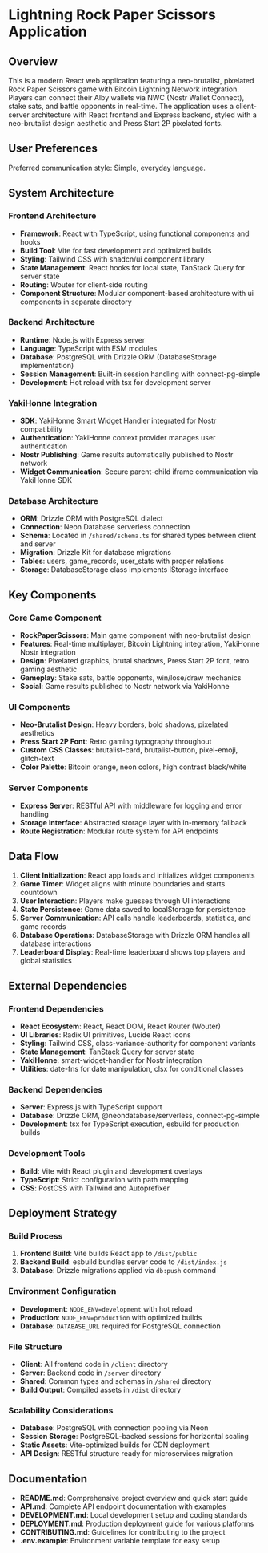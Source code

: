 # Lightning Rock Paper Scissors Application

## Overview

This is a modern React web application featuring a neo-brutalist, pixelated Rock Paper Scissors game with Bitcoin Lightning Network integration. Players can connect their Alby wallets via NWC (Nostr Wallet Connect), stake sats, and battle opponents in real-time. The application uses a client-server architecture with React frontend and Express backend, styled with a neo-brutalist design aesthetic and Press Start 2P pixelated fonts.

## User Preferences

Preferred communication style: Simple, everyday language.

## System Architecture

### Frontend Architecture
- **Framework**: React with TypeScript, using functional components and hooks
- **Build Tool**: Vite for fast development and optimized builds
- **Styling**: Tailwind CSS with shadcn/ui component library
- **State Management**: React hooks for local state, TanStack Query for server state
- **Routing**: Wouter for client-side routing
- **Component Structure**: Modular component-based architecture with ui components in separate directory

### Backend Architecture
- **Runtime**: Node.js with Express server
- **Language**: TypeScript with ESM modules
- **Database**: PostgreSQL with Drizzle ORM (DatabaseStorage implementation)
- **Session Management**: Built-in session handling with connect-pg-simple
- **Development**: Hot reload with tsx for development server

### YakiHonne Integration
- **SDK**: YakiHonne Smart Widget Handler integrated for Nostr compatibility
- **Authentication**: YakiHonne context provider manages user authentication
- **Nostr Publishing**: Game results automatically published to Nostr network
- **Widget Communication**: Secure parent-child iframe communication via YakiHonne SDK

### Database Architecture
- **ORM**: Drizzle ORM with PostgreSQL dialect
- **Connection**: Neon Database serverless connection
- **Schema**: Located in `/shared/schema.ts` for shared types between client and server
- **Migration**: Drizzle Kit for database migrations
- **Tables**: users, game_records, user_stats with proper relations
- **Storage**: DatabaseStorage class implements IStorage interface

## Key Components

### Core Game Component
- **RockPaperScissors**: Main game component with neo-brutalist design
- **Features**: Real-time multiplayer, Bitcoin Lightning integration, YakiHonne Nostr integration
- **Design**: Pixelated graphics, brutal shadows, Press Start 2P font, retro gaming aesthetic
- **Gameplay**: Stake sats, battle opponents, win/lose/draw mechanics
- **Social**: Game results published to Nostr network via YakiHonne

### UI Components
- **Neo-Brutalist Design**: Heavy borders, bold shadows, pixelated aesthetics
- **Press Start 2P Font**: Retro gaming typography throughout
- **Custom CSS Classes**: brutalist-card, brutalist-button, pixel-emoji, glitch-text
- **Color Palette**: Bitcoin orange, neon colors, high contrast black/white

### Server Components
- **Express Server**: RESTful API with middleware for logging and error handling
- **Storage Interface**: Abstracted storage layer with in-memory fallback
- **Route Registration**: Modular route system for API endpoints

## Data Flow

1. **Client Initialization**: React app loads and initializes widget components
2. **Game Timer**: Widget aligns with minute boundaries and starts countdown
3. **User Interaction**: Players make guesses through UI interactions
4. **State Persistence**: Game data saved to localStorage for persistence
5. **Server Communication**: API calls handle leaderboards, statistics, and game records
6. **Database Operations**: DatabaseStorage with Drizzle ORM handles all database interactions
7. **Leaderboard Display**: Real-time leaderboard shows top players and global statistics

## External Dependencies

### Frontend Dependencies
- **React Ecosystem**: React, React DOM, React Router (Wouter)
- **UI Libraries**: Radix UI primitives, Lucide React icons
- **Styling**: Tailwind CSS, class-variance-authority for component variants
- **State Management**: TanStack Query for server state
- **YakiHonne**: smart-widget-handler for Nostr integration
- **Utilities**: date-fns for date manipulation, clsx for conditional classes

### Backend Dependencies
- **Server**: Express.js with TypeScript support
- **Database**: Drizzle ORM, @neondatabase/serverless, connect-pg-simple
- **Development**: tsx for TypeScript execution, esbuild for production builds

### Development Tools
- **Build**: Vite with React plugin and development overlays
- **TypeScript**: Strict configuration with path mapping
- **CSS**: PostCSS with Tailwind and Autoprefixer

## Deployment Strategy

### Build Process
1. **Frontend Build**: Vite builds React app to `/dist/public`
2. **Backend Build**: esbuild bundles server code to `/dist/index.js`
3. **Database**: Drizzle migrations applied via `db:push` command

### Environment Configuration
- **Development**: `NODE_ENV=development` with hot reload
- **Production**: `NODE_ENV=production` with optimized builds
- **Database**: `DATABASE_URL` required for PostgreSQL connection

### File Structure
- **Client**: All frontend code in `/client` directory
- **Server**: Backend code in `/server` directory  
- **Shared**: Common types and schemas in `/shared` directory
- **Build Output**: Compiled assets in `/dist` directory

### Scalability Considerations
- **Database**: PostgreSQL with connection pooling via Neon
- **Session Storage**: PostgreSQL-backed sessions for horizontal scaling
- **Static Assets**: Vite-optimized builds for CDN deployment
- **API Design**: RESTful structure ready for microservices migration

## Documentation
- **README.md**: Comprehensive project overview and quick start guide
- **API.md**: Complete API endpoint documentation with examples
- **DEVELOPMENT.md**: Local development setup and coding standards
- **DEPLOYMENT.md**: Production deployment guide for various platforms
- **CONTRIBUTING.md**: Guidelines for contributing to the project
- **.env.example**: Environment variable template for easy setup